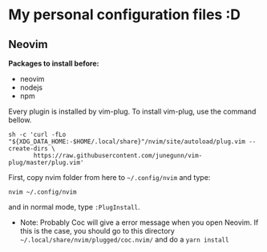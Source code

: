 # My personal configuration files :D

## Neovim

**Packages to install before:**
-	neovim
-	nodejs
-	npm


Every plugin is installed by vim-plug. To install vim-plug, use the command bellow.

```
sh -c 'curl -fLo "${XDG_DATA_HOME:-$HOME/.local/share}"/nvim/site/autoload/plug.vim --create-dirs \
       https://raw.githubusercontent.com/junegunn/vim-plug/master/plug.vim'
```

First, copy nvim folder from here to `~/.config/nvim` and type:

```
nvim ~/.config/nvim
```

and in normal mode, type `:PlugInstall`.  

- Note: Probably Coc will give a error message when you open Neovim. If this is the case, you should go to this directory `~/.local/share/nvim/plugged/coc.nvim/` and do a `yarn install`

